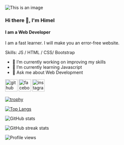 ![This is an image](https://media-exp1.licdn.com/dms/image/C5616AQH1ENVJ1D0_5w/profile-displaybackgroundimage-shrink_350_1400/0/1645247282187?e=2147483647&v=beta&t=pOKojifJBvFcFGlJ6eN-Yh-ZQCjEOck3kZK8LZwlhBw)


### Hi there 👋, I'm Himel
#### I am a Web Developer
I am a fast learner. I will make you an error-free website.

Skills: JS / HTML / CSS/ Bootstrap

- 🔭 I’m currently working on improving my skills 
- 🌱 I’m currently learning Javascript 
- 💬 Ask me about Web Development 


[<img src='https://cdn.jsdelivr.net/npm/simple-icons@3.0.1/icons/github.svg' alt='github' height='40'>](https://github.com/Hasanul-Banna-Himel)  [<img src='https://cdn.jsdelivr.net/npm/simple-icons@3.0.1/icons/facebook.svg' alt='facebook' height='40'>](https://www.facebook.com/hasanulbanna.himel.9)  [<img src='https://cdn.jsdelivr.net/npm/simple-icons@3.0.1/icons/instagram.svg' alt='instagram' height='40'>](https://www.instagram.com/hasanul_himel/)  

[![trophy](https://github-profile-trophy.vercel.app/?username=Hasanul-Banna-Himel)](https://github.com/ryo-ma/github-profile-trophy)

[![Top Langs](https://github-readme-stats.vercel.app/api/top-langs/?username=Hasanul-Banna-Himel)](https://github.com/anuraghazra/github-readme-stats)

![GitHub stats](https://github-readme-stats.vercel.app/api?username=Hasanul-Banna-Himel&show_icons=true)  

![GitHub streak stats](https://github-readme-streak-stats.herokuapp.com/?user=Hasanul-Banna-Himel)  

![Profile views](https://gpvc.arturio.dev/Hasanul-Banna-Himel)  

